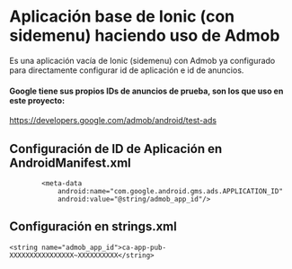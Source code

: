 # Aplicación base de Ionic (con sidemenu) haciendo uso de Admob

Es una aplicación vacía de Ionic (sidemenu) con Admob ya configurado para directamente configurar id de aplicación e id de anuncios.

#### Google tiene sus propios IDs de anuncios de prueba, son los que uso en este proyecto:
https://developers.google.com/admob/android/test-ads

## Configuración de ID de Aplicación en AndroidManifest.xml
```
        <meta-data
            android:name="com.google.android.gms.ads.APPLICATION_ID"
            android:value="@string/admob_app_id"/>
```

## Configuración en strings.xml
```
<string name="admob_app_id">ca-app-pub-XXXXXXXXXXXXXXXX~XXXXXXXXXX</string>
```